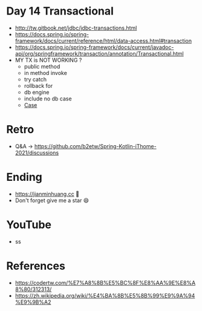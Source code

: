 # Day 14 Transactional
* http://tw.gitbook.net/jdbc/jdbc-transactions.html
* https://docs.spring.io/spring-framework/docs/current/reference/html/data-access.html#transaction
* https://docs.spring.io/spring-framework/docs/current/javadoc-api/org/springframework/transaction/annotation/Transactional.html
* MY TX is NOT WORKING ?
  * public method
  * in method invoke
  * try catch
  * rollback for
  * db engine
  * include no db case
  * [Case](https://github.com/b2etw/Spring-Kotlin-iThome-2021/blob/main/sections/day2/common-case.png)

# Retro
* Q&A -> https://github.com/b2etw/Spring-Kotlin-iThome-2021/discussions

# Ending
* https://jianminhuang.cc 🌈
* Don't forget give me a star 😄

# YouTube
* ss

# References
* https://codertw.com/%E7%A8%8B%E5%BC%8F%E8%AA%9E%E8%A8%80/312313/
* https://zh.wikipedia.org/wiki/%E4%BA%8B%E5%8B%99%E9%9A%94%E9%9B%A2
